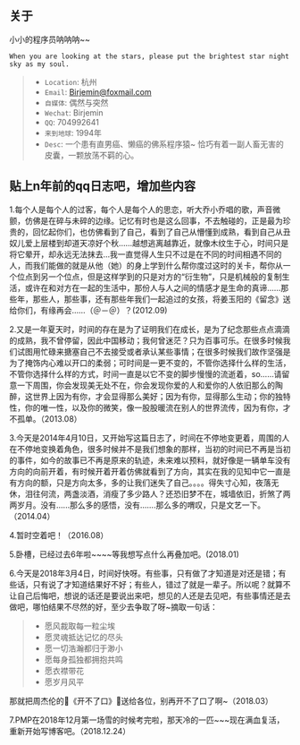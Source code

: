 ## 关于
小小的程序员呐呐呐~~

```
When you are looking at the stars, please put the brightest star night sky as my soul.
```
  > * `Location`: 杭州
  > * `Email`: Birjemin@foxmail.com
  > * `自媒体`: 偶然与突然
  > * `Wechat`: Birjemin
  > * `QQ`: 704992641
  > * `来到地球`: 1994年
  > * `Desc`: 一个患有直男癌、懒癌的佛系程序猿~ 恰巧有着一副人畜无害的皮囊，一颗放荡不羁的心。

## 贴上n年前的qq日志吧，增加些内容
1.每个人是每个人的过客，每个人是每个人的思恋，听大乔小乔唱的歌，声音微颤，仿佛是在碎与未碎的边缘。记忆有时也是这么回事，不去触碰的，正是最为珍贵的，回忆起你们，也仿佛看到了自己，看到了自己从懵懂到成熟，看到自己从丑奴儿爱上层楼到却道天凉好个秋……越想逃离越靠近，就像木纹生于心，时间只是将它晕开，却永远无法抹去…我一直觉得人生只不过是在不同的时间相遇不同的人，而我们能做的就是从他（她）的身上学到什么帮你度过这时的关卡，帮你从一个位点到另一个位点，但是这样学到的只是对方的“衍生物”，只是机械般的复制生活，或许在和对方在一起的生活中，那份人与人之间的情感才是生命的真谛……那些年，那些人，那些事，还有那些年我们一起追过的女孩，将姜玉阳的《留念》送给你们，有缘再会……（＠－＠）？(2012.09)

2.又是一年夏天时，时间的存在是为了证明我们在成长，是为了纪念那些点点滴滴的成熟，我不曾停留，因此中国移动；我何曾迷茫？只为百事可乐。在很多时候我们试图用忙碌来搪塞自己不去接受或者承认某些事情；在很多时候我们故作坚强是为了掩饰内心难以开口的柔弱；可时间是一更不变的，不管你选择什么样的生活，不管你选择什么样的方式，时间一直是以它不变的脚步慢慢的流逝着，so......请留意一下周围，你会发现美无处不在，你会发现你爱的人和爱你的人依旧那么的陶醉，这世界上因为有你，才会显得那么美好；因为有你，显得那么生动；你的独特性，你的唯一性，以及你的微笑，像一股股暖流在别人的世界流传，因为有你，才不孤单。（2013.08）

3.今天是2014年4月10日，又开始写这篇日志了，时间在不停地变更着，周围的人在不停地变换着角色，很多时候并不是我们想象的那样，当初的时间已不再是当初的事件，如今的故事已不再是原来的轨迹，未来难以预料，就好像是一辆单车没有方向的向前开着，有时候开着开着仿佛就看到了方向，其实在我的见知中它一直是有方向的额，只是方向太多，多的让我们迷失了自己。。。。得失寸心知，夜落无休，泪往何流，两盏淡酒，消瘦了多少路人？还恐旧梦不在，城墙依旧，折煞了两两岁月。没有......那么多的感悟，没有.......那么多的喟叹，只是文艺一下。（2014.04）

4.暂时空着吧！（2016.08）

5.卧槽，已经过去6年啦~~~~等我想写点什么再叠加吧。(2018.01)

6.今天是2018年3月4日，时间好快呀。有些事，只有做了才知道是对还是错；有些话，只有说了才知道结果好不好；有些人，错过了就是一辈子。所以呢？就算不让自己后悔吧，想说的话还是要说出来吧，想见的人还是去见吧，有些事情还是去做吧，哪怕结果不尽然的好，至少去争取了呀~摘取一句话：

> * 愿风裁取每一粒尘埃
> * 愿灵魂抵达记忆的尽头
> * 愿一切浩瀚都归于渺小
> * 愿每身孤独都拥抱共鸣
> * 愿衣襟带花
> * 愿岁月风平

那就把周杰伦的《开不了口》送给各位，别再开不了口了啊~（2018.03）

7.PMP在2018年12月第一场雪的时候考完啦，那天冷的一匹~~~现在满血复活，重新开始写博客吧。（2018.12.24）